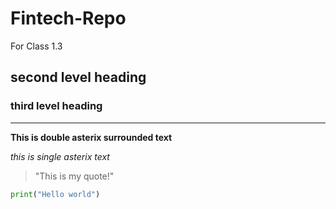 # Fintech-Repo
For Class 1.3
## second level heading

### third level heading

---

**This is double asterix surrounded text**

*this is single asterix text*


> "This is my quote!"

```python
print("Hello world")

